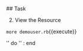## Task

2. View the Resource

`more demouser.rb`{{execute}}


<Resource Type> '<Name>' do
  <Attribute> '<Value>'
  <Action> :<Value>
end